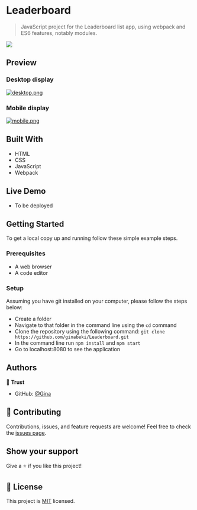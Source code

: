 # Leaderboard
> JavaScript project for the Leaderboard list app, using webpack and ES6 features, notably modules.

![](https://img.shields.io/badge/Microverse-blueviolet)

## Preview
### Desktop display
[![desktop.png](https://i.postimg.cc/135qWrMy/desktop.png)](https://postimg.cc/dLp33dzf)

### Mobile display
[![mobile.png](https://i.postimg.cc/rskhJTby/mobile.png)](https://postimg.cc/2b0Fksrg)

## Built With

- HTML
- CSS
- JavaScript
- Webpack

## Live Demo

- To be deployed

## Getting Started

To get a local copy up and running follow these simple example steps.

### Prerequisites

- A web browser
- A code editor

### Setup

Assuming you have git installed on your computer, please follow the steps below:

- Create a folder
- Navigate to that folder in the command line using the `cd` command
- Clone the repository using the following command: `git clone https://github.com/ginabeki/Leaderboard.git`
- In the command line run `npm install` and `npm start`
- Go to localhost:8080 to see the application

## Authors

👤 **Trust**

- GitHub: [@Gina](https://github.com/ginabeki)

## 🤝 Contributing

Contributions, issues, and feature requests are welcome!
Feel free to check the [issues page](../../issues/).

## Show your support

Give a ⭐️ if you like this project!

## 📝 License

This project is [MIT](./LICENSE) licensed.
